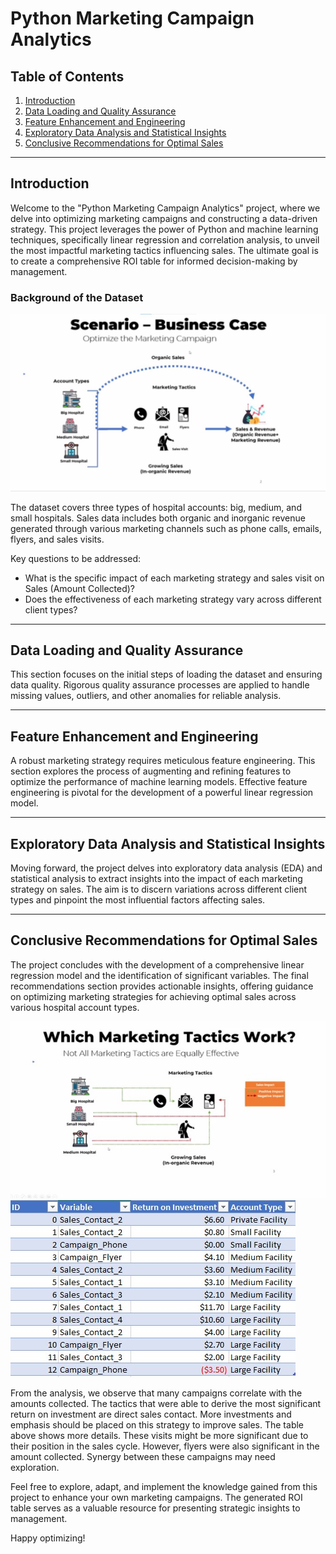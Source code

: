# Python Marketing Campaign Analytics

## Table of Contents
1. [Introduction](#introduction)
2. [Data Loading and Quality Assurance](#data-loading-and-quality-assurance)
3. [Feature Enhancement and Engineering](#feature-enhancement-and-engineering)
4. [Exploratory Data Analysis and Statistical Insights](#exploratory-data-analysis-and-statistical-insights)
5. [Conclusive Recommendations for Optimal Sales](#conclusive-recommendations-for-optimal-sales)

---

## Introduction

Welcome to the "Python Marketing Campaign Analytics" project, where we delve into optimizing marketing campaigns and constructing a data-driven strategy. This project leverages the power of Python and machine learning techniques, specifically linear regression and correlation analysis, to unveil the most impactful marketing tactics influencing sales. The ultimate goal is to create a comprehensive ROI table for informed decision-making by management.

### Background of the Dataset

![Dataset Image Placeholder](business-scenario.jpg) <!-- Insert the path or link to the image -->

The dataset covers three types of hospital accounts: big, medium, and small hospitals. Sales data includes both organic and inorganic revenue generated through various marketing channels such as phone calls, emails, flyers, and sales visits.

Key questions to be addressed:
- What is the specific impact of each marketing strategy and sales visit on Sales (Amount Collected)?
- Does the effectiveness of each marketing strategy vary across different client types?

---

## Data Loading and Quality Assurance

This section focuses on the initial steps of loading the dataset and ensuring data quality. Rigorous quality assurance processes are applied to handle missing values, outliers, and other anomalies for reliable analysis.

---

## Feature Enhancement and Engineering

A robust marketing strategy requires meticulous feature engineering. This section explores the process of augmenting and refining features to optimize the performance of machine learning models. Effective feature engineering is pivotal for the development of a powerful linear regression model.

---

## Exploratory Data Analysis and Statistical Insights

Moving forward, the project delves into exploratory data analysis (EDA) and statistical analysis to extract insights into the impact of each marketing strategy on sales. The aim is to discern variations across different client types and pinpoint the most influential factors affecting sales.

---

## Conclusive Recommendations for Optimal Sales

The project concludes with the development of a comprehensive linear regression model and the identification of significant variables. The final recommendations section provides actionable insights, offering guidance on optimizing marketing strategies for achieving optimal sales across various hospital account types.

![Dataset Image Placeholder](bettertactics.jpg) <!-- Insert the path or link to the image -->
![Dataset Image Placeholder](roi-summary.jpg) <!-- Insert the path or link to the image -->

From the analysis, we observe that many campaigns correlate with the amounts collected. The tactics that were able to derive the most significant return on investment are direct sales contact. More investments and emphasis should be placed on this strategy to improve sales. The table above shows more details. These visits might be more significant due to their position in the sales cycle. However, flyers were also significant in the amount collected. Synergy between these campaigns may need exploration.

Feel free to explore, adapt, and implement the knowledge gained from this project to enhance your own marketing campaigns. The generated ROI table serves as a valuable resource for presenting strategic insights to management.

Happy optimizing!
